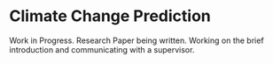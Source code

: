 # Climate Change Prediction 

Work in Progress. Research Paper being written. 
Working on the brief introduction and communicating with a supervisor. 
